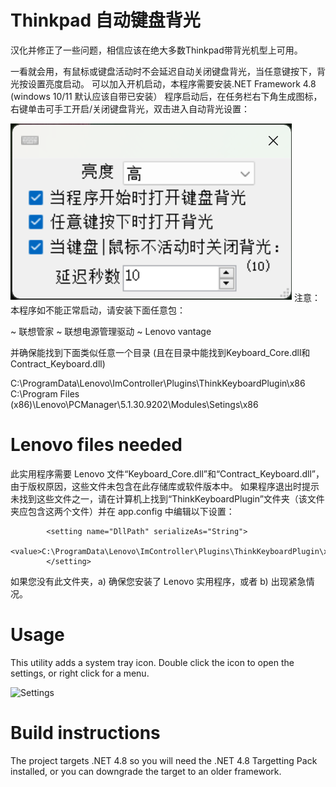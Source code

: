 # Thinkpad 自动键盘背光
汉化并修正了一些问题，相信应该在绝大多数Thinkpad带背光机型上可用。

一看就会用，有鼠标或键盘活动时不会延迟自动关闭键盘背光，当任意键按下，背光按设置亮度启动。
可以加入开机启动，本程序需要安装.NET Framework 4.8 (windows 10/11 默认应该自带已安装）
程序启动后，在任务栏右下角生成图标，右键单击可手工开启/关闭键盘背光，双击进入自动背光设置：

<img src="thinkpad-backlight.png" />
注意：本程序如不能正常启动，请安装下面任意包：

~ 联想管家
~ 联想电源管理驱动
~ Lenovo vantage

并确保能找到下面类似任意一个目录 (且在目录中能找到Keyboard_Core.dll和Contract_Keyboard.dll)

C:\ProgramData\Lenovo\ImController\Plugins\ThinkKeyboardPlugin\x86
C:\Program Files (x86)\Lenovo\PCManager\5.1.30.9202\Modules\Setings\x86

# Lenovo files needed
此实用程序需要 Lenovo 文件“Keyboard_Core.dll”和“Contract_Keyboard.dll”，由于版权原因，这些文件未包含在此存储库或软件版本中。 如果程序退出时提示未找到这些文件之一，请在计算机上找到“ThinkKeyboardPlugin”文件夹（该文件夹应包含这两个文件）并在 app.config 中编辑以下设置：

            <setting name="DllPath" serializeAs="String">
                <value>C:\ProgramData\Lenovo\ImController\Plugins\ThinkKeyboardPlugin\x86</value>
            </setting>
			
如果您没有此文件夹，a) 确保您安装了 Lenovo 实用程序，或者 b) 出现紧急情况。
			
# Usage
This utility adds a system tray icon. Double click the icon to open the settings, or right click for a menu.

![Settings](Settings.png)

# Build instructions
The project targets .NET 4.8 so you will need the .NET 4.8 Targetting Pack installed, or you can downgrade the target to an older framework.

